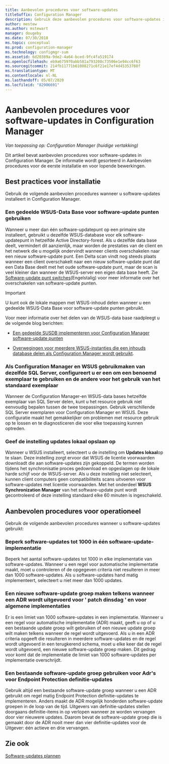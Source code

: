 ```yaml
---
title: Aanbevolen procedures voor software-updates
titleSuffix: Configuration Manager
description: Gebruik deze aanbevolen procedures voor software-updates in Configuration Manager.
author: mestew
ms.author: mstewart
manager: dougeby
ms.date: 07/30/2018
ms.topic: conceptual
ms.prod: configuration-manager
ms.technology: configmgr-sum
ms.assetid: 6d20389a-9de2-4a64-bced-9fc4fa519174
ms.openlocfilehash: eb9a675970abb581a793208c73506e1e94cc6f63
ms.sourcegitcommit: 214fb11771b61008271c6f21e17ef4d45353788f
ms.translationtype: MT
ms.contentlocale: nl-NL
ms.lasthandoff: 05/07/2020
ms.locfileid: "82906691"
---
```

# <a name="best-practices-for-software-updates-in-configuration-manager"></a>Aanbevolen procedures voor software-updates in Configuration Manager

*Van toepassing op: Configuration Manager (huidige vertakking)*

Dit artikel bevat aanbevolen procedures voor software-updates in Configuration Manager. De informatie wordt gesorteerd in Aanbevolen procedures voor de eerste installatie en voor lopende bewerkingen.  



## <a name="installation-best-practices"></a><a name="bkmk_install"></a>Best practices voor installatie  

Gebruik de volgende aanbevolen procedures wanneer u software-updates installeert in Configuration Manager.  


### <a name="use-a-shared-wsus-database-for-software-update-points"></a><a name="bkmk_shared-susdb"></a>Een gedeelde WSUS-Data Base voor software-update punten gebruiken  

Wanneer u meer dan één software-updatepunt op een primaire site installeert, gebruikt u dezelfde WSUS-database voor elk software-updatepunt in hetzelfde Active Directory-forest. Als u dezelfde data base deelt, vermindert dit aanzienlijk, maar worden de prestaties van de client en het netwerk die u mogelijk ondervindt wanneer clients overschakelen naar een nieuw software-update punt. Een Delta scan vindt nog steeds plaats wanneer een client overschakelt naar een nieuw software-update punt dat een Data Base deelt met het oude software-update punt, maar de scan is veel kleiner dan wanneer de WSUS-server een eigen data base heeft. Zie [Software-update punt switches](plan-for-software-updates.md#BKMK_SUPSwitching)(Engelstalig) voor meer informatie over het overschakelen van software-update punten.  

> [!IMPORTANT]  
>  U kunt ook de lokale mappen met WSUS-inhoud delen wanneer u een gedeelde WSUS-Data Base voor software-update punten gebruikt.  

Voor meer informatie over het delen van de WSUS-data base raadpleegt u de volgende blog berichten:  

- [Een gedeelde SUSDB implementeren voor Configuration Manager software-update punten](https://techcommunity.microsoft.com/t5/Configuration-Manager-Archive/How-to-implement-a-shared-SUSDB-for-Configuration-Manager/ba-p/274103)  

- [Overwegingen voor meerdere WSUS-instanties die een inhouds database delen als Configuration Manager wordt gebruikt](https://docs.microsoft.com/archive/blogs/wsus/considerations-for-multiple-wsus-instances-sharing-a-content-database-when-using-system-center-configuration-manager-but-without-network-load-balancing-nlb).


### <a name="when-configuration-manager-and-wsus-use-the-same-sql-server-configure-one-to-use-a-named-instance-and-the-other-to-use-the-default-instance"></a><a name="bkmk_sql-instance"></a>Als Configuration Manager en WSUS gebruikmaken van dezelfde SQL Server, configureert u er een om een benoemd exemplaar te gebruiken en de andere voor het gebruik van het standaard exemplaar  

Wanneer de Configuration Manager-en WSUS-data bases hetzelfde exemplaar van SQL Server delen, kunt u het resource gebruik niet eenvoudig bepalen tussen de twee toepassingen. Gebruik verschillende SQL Server exemplaren voor Configuration Manager en WSUS. Deze configuratie maakt het gemakkelijker om problemen met resource gebruik op te lossen en te diagnosticeren die voor elke toepassing kunnen optreden.  


### <a name="specify-the-store-updates-locally-setting"></a><a name="bkmk_store-local"></a>Geef de instelling updates lokaal opslaan op  

Wanneer u WSUS installeert, selecteert u de instelling om **Updates lokaal**op te slaan. Deze instelling zorgt ervoor dat WSUS de licentie voorwaarden downloadt die aan software-updates zijn gekoppeld. De termen worden tijdens het synchronisatie proces gedownload en opgeslagen op de lokale harde schijf voor de WSUS-server. Als u deze instelling niet selecteert, kunnen client computers geen compatibiliteits scans uitvoeren voor software-updates met licentie voorwaarden. Met het onderdeel **WSUS Synchronization Manager** van het software-update punt wordt gecontroleerd of deze instelling standaard elke 60 minuten is ingeschakeld.  



## <a name="operational-best-practices"></a><a name="bkmk_operation"></a>Aanbevolen procedures voor operationeel  

Gebruik de volgende aanbevolen procedures wanneer u software-updates gebruikt:  


### <a name="limit-software-updates-to-1000-in-a-single-software-update-deployment"></a><a name="bkmk_object-limit"></a>Beperk software-updates tot 1000 in één software-update-implementatie  

Beperk het aantal software-updates tot 1000 in elke implementatie van software-updates. Wanneer u een regel voor automatische implementatie maakt, moet u controleren of de opgegeven criteria niet resulteren in meer dan 1000 software-updates. Als u software-updates hand matig implementeert, selecteert u niet meer dan 1000 updates.  


### <a name="create-a-new-software-update-group-each-time-an-adr-runs-for-patch-tuesday-and-for-general-deployments"></a><a name="bkmk_new-group"></a>Een nieuwe software-update groep maken telkens wanneer een ADR wordt uitgevoerd voor ' patch dinsdag ' en voor algemene implementaties  

Er is een limiet van 1000 software-updates in een implementatie. Wanneer u een regel voor automatische implementatie (ADR) maakt, geeft u op of u een bestaande update groep wilt gebruiken of een nieuwe update groep wilt maken telkens wanneer de regel wordt uitgevoerd. Als u in een ADR criteria opgeeft die resulteren in meerdere software-updates en de regel wordt uitgevoerd in een terugkerend schema, moet u elke keer dat de regel wordt uitgevoerd, een nieuwe software-update groep maken. Dit gedrag voor komt dat de implementatie de limiet van 1000 software-updates per implementatie overschrijdt.  


### <a name="use-an-existing-software-update-group-for-adrs-for-endpoint-protection-definition-updates"></a><a name="bkmk_same-group"></a>Een bestaande software-update groep gebruiken voor Adr's voor Endpoint Protection definitie-updates  

Gebruik altijd een bestaande software-update groep wanneer u een ADR gebruikt om regel matig Endpoint Protection definitie-updates te implementeren. Anders maakt de ADR mogelijk honderden software-update groepen in de loop van de tijd. Uitgevers van definitie-updates stellen doorgaans definitie-items in op verlopen wanneer ze worden vervangen door vier nieuwere updates. Daarom bevat de software-update groep die is gemaakt door de ADR nooit meer dan vier definitie-updates voor de Uitgever: één actieve en drie vervangen.  



## <a name="see-also"></a>Zie ook  
 [Software-updates plannen](plan-for-software-updates.md)
